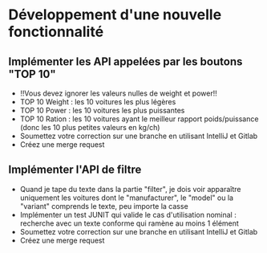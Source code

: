 # Développement d'une nouvelle fonctionnalité
## Implémenter les API appelées par les boutons "TOP 10"
- !!Vous devez ignorer les valeurs nulles de weight et power!!
- TOP 10 Weight : les 10 voitures les plus légères
- TOP 10 Power : les 10 voitures les plus puissantes
- TOP 10 Ration : les 10 voitures ayant le meilleur rapport poids/puissance (donc les 10 plus petites valeurs en kg/ch)
- Soumettez votre correction sur une branche en utilisant IntelliJ et Gitlab
- Créez une merge request

## Implémenter l'API de filtre
- Quand je tape du texte dans la partie "filter", je dois voir apparaître uniquement les voitures dont le "manufacturer", le "model" ou la "variant" comprends le texte, peu importe la casse
- Implémenter un test JUNIT qui valide le cas d'utilisation nominal : recherche avec un texte conforme qui ramène au moins 1 élément
- Soumettez votre correction sur une branche en utilisant IntelliJ et Gitlab
- Créez une merge request
